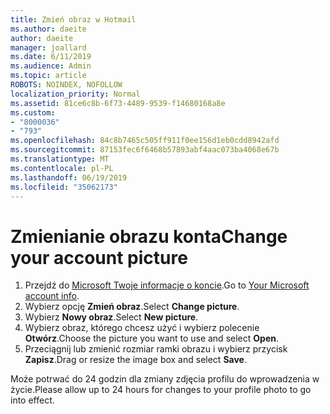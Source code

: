```yaml
---
title: Zmień obraz w Hotmail
ms.author: daeite
author: daeite
manager: joallard
ms.date: 6/11/2019
ms.audience: Admin
ms.topic: article
ROBOTS: NOINDEX, NOFOLLOW
localization_priority: Normal
ms.assetid: 81ce6c8b-6f73-4489-9539-f14680168a8e
ms.custom:
- "8000036"
- "793"
ms.openlocfilehash: 84c8b7465c505ff911f0ee156d1eb0cdd8942afd
ms.sourcegitcommit: 87153fec6f6468b57893abf4aac073ba4068e67b
ms.translationtype: MT
ms.contentlocale: pl-PL
ms.lasthandoff: 06/19/2019
ms.locfileid: "35062173"
---
```

# <a name="change-your-account-picture"></a><span data-ttu-id="efcd8-102">Zmienianie obrazu konta</span><span class="sxs-lookup"><span data-stu-id="efcd8-102">Change your account picture</span></span>

1. <span data-ttu-id="efcd8-103">Przejdź do [Microsoft Twoje informacje o koncie](https://go.microsoft.com/fwlink/p/?linkid=860841).</span><span class="sxs-lookup"><span data-stu-id="efcd8-103">Go to [Your Microsoft account info](https://go.microsoft.com/fwlink/p/?linkid=860841).</span></span>
2. <span data-ttu-id="efcd8-104">Wybierz opcję **Zmień obraz**.</span><span class="sxs-lookup"><span data-stu-id="efcd8-104">Select **Change picture**.</span></span>
3. <span data-ttu-id="efcd8-105">Wybierz **Nowy obraz**.</span><span class="sxs-lookup"><span data-stu-id="efcd8-105">Select **New picture**.</span></span>
4. <span data-ttu-id="efcd8-106">Wybierz obraz, którego chcesz użyć i wybierz polecenie **Otwórz**.</span><span class="sxs-lookup"><span data-stu-id="efcd8-106">Choose the picture you want to use and select **Open**.</span></span>
5. <span data-ttu-id="efcd8-107">Przeciągnij lub zmienić rozmiar ramki obrazu i wybierz przycisk **Zapisz**.</span><span class="sxs-lookup"><span data-stu-id="efcd8-107">Drag or resize the image box and select **Save**.</span></span>

<span data-ttu-id="efcd8-108">Może potrwać do 24 godzin dla zmiany zdjęcia profilu do wprowadzenia w życie.</span><span class="sxs-lookup"><span data-stu-id="efcd8-108">Please allow up to 24 hours for changes to your profile photo to go into effect.</span></span>